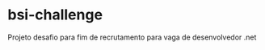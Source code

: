 bsi-challenge
=============

Projeto desafio para fim de recrutamento para vaga de desenvolvedor .net
